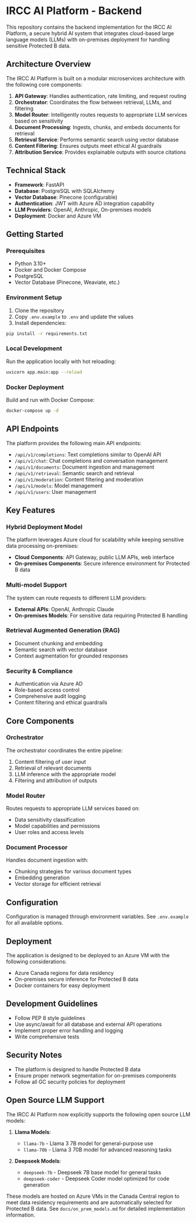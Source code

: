 # IRCC AI Platform - Backend

This repository contains the backend implementation for the IRCC AI Platform, a secure hybrid AI system that integrates cloud-based large language models (LLMs) with on-premises deployment for handling sensitive Protected B data.

## Architecture Overview

The IRCC AI Platform is built on a modular microservices architecture with the following core components:

1. **API Gateway**: Handles authentication, rate limiting, and request routing
2. **Orchestrator**: Coordinates the flow between retrieval, LLMs, and filtering
3. **Model Router**: Intelligently routes requests to appropriate LLM services based on sensitivity
4. **Document Processing**: Ingests, chunks, and embeds documents for retrieval
5. **Retrieval Service**: Performs semantic search using vector database
6. **Content Filtering**: Ensures outputs meet ethical AI guardrails
7. **Attribution Service**: Provides explainable outputs with source citations

## Technical Stack

- **Framework**: FastAPI
- **Database**: PostgreSQL with SQLAlchemy
- **Vector Database**: Pinecone (configurable)
- **Authentication**: JWT with Azure AD integration capability
- **LLM Providers**: OpenAI, Anthropic, On-premises models
- **Deployment**: Docker and Azure VM

## Getting Started

### Prerequisites

- Python 3.10+
- Docker and Docker Compose
- PostgreSQL
- Vector Database (Pinecone, Weaviate, etc.)

### Environment Setup

1. Clone the repository
2. Copy `.env.example` to `.env` and update the values
3. Install dependencies:

```bash
pip install -r requirements.txt
```

### Local Development

Run the application locally with hot reloading:

```bash
uvicorn app.main:app --reload
```

### Docker Deployment

Build and run with Docker Compose:

```bash
docker-compose up -d
```

## API Endpoints

The platform provides the following main API endpoints:

- `/api/v1/completions`: Text completions similar to OpenAI API
- `/api/v1/chat`: Chat completions and conversation management
- `/api/v1/documents`: Document ingestion and management
- `/api/v1/retrieval`: Semantic search and retrieval
- `/api/v1/moderation`: Content filtering and moderation
- `/api/v1/models`: Model management
- `/api/v1/users`: User management

## Key Features

### Hybrid Deployment Model

The platform leverages Azure cloud for scalability while keeping sensitive data processing on-premises:

- **Cloud Components**: API Gateway, public LLM APIs, web interface
- **On-premises Components**: Secure inference environment for Protected B data

### Multi-model Support

The system can route requests to different LLM providers:

- **External APIs**: OpenAI, Anthropic Claude
- **On-premises Models**: For sensitive data requiring Protected B handling

### Retrieval Augmented Generation (RAG)

- Document chunking and embedding
- Semantic search with vector database
- Context augmentation for grounded responses

### Security & Compliance

- Authentication via Azure AD
- Role-based access control
- Comprehensive audit logging
- Content filtering and ethical guardrails

## Core Components

### Orchestrator

The orchestrator coordinates the entire pipeline:
1. Content filtering of user input
2. Retrieval of relevant documents
3. LLM inference with the appropriate model
4. Filtering and attribution of outputs

### Model Router

Routes requests to appropriate LLM services based on:
- Data sensitivity classification
- Model capabilities and permissions
- User roles and access levels

### Document Processor

Handles document ingestion with:
- Chunking strategies for various document types
- Embedding generation
- Vector storage for efficient retrieval

## Configuration

Configuration is managed through environment variables. See `.env.example` for all available options.

## Deployment

The application is designed to be deployed to an Azure VM with the following considerations:

- Azure Canada regions for data residency
- On-premises secure inference for Protected B data
- Docker containers for easy deployment

## Development Guidelines

- Follow PEP 8 style guidelines
- Use async/await for all database and external API operations
- Implement proper error handling and logging
- Write comprehensive tests

## Security Notes

- The platform is designed to handle Protected B data
- Ensure proper network segmentation for on-premises components
- Follow all GC security policies for deployment

## Open Source LLM Support

The IRCC AI Platform now explicitly supports the following open source LLM models:

1. **Llama Models**:
   - `llama-7b` - Llama 3 7B model for general-purpose use
   - `llama-70b` - Llama 3 70B model for advanced reasoning tasks

2. **Deepseek Models**:
   - `deepseek-7b` - Deepseek 7B base model for general tasks
   - `deepseek-coder` - Deepseek Coder model optimized for code generation

These models are hosted on Azure VMs in the Canada Central region to meet data residency requirements and are automatically selected for Protected B data. See `docs/on_prem_models.md` for detailed implementation information.